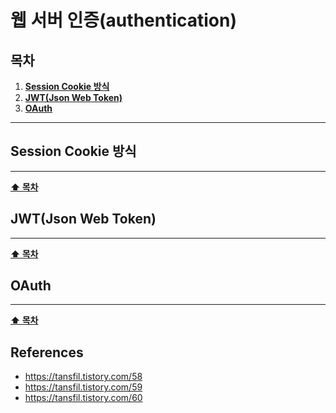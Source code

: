 # 웹 서버 인증(authentication)

## 목차
1.  **[Session Cookie 방식](#Session-Cookie-방식)**
2.  **[JWT(Json Web Token)](#JWTJson-Web-Token)**
3.  **[OAuth](#OAuth)**


---

## Session Cookie 방식
---
**[⬆ 목차](#목차)**

## JWT(Json Web Token)
---
**[⬆ 목차](#목차)**

## OAuth
---
**[⬆ 목차](#목차)**

## References
*  https://tansfil.tistory.com/58
*  https://tansfil.tistory.com/59
*  https://tansfil.tistory.com/60

